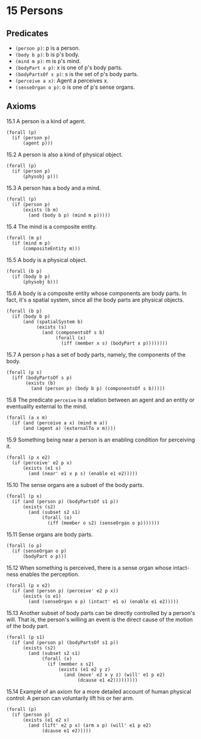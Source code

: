 # 15 Persons

## Predicates

- `(person p)`: p is a person.
- `(body b p)`: b is p's body.
- `(mind m p)`: m is p's mind.
- `(bodyPart x p)`: x is one of p's body parts.
- `(bodyPartsOf s p)`: s is the set of p's body parts.
- `(perceive a x)`: Agent a perceives x.
- `(senseOrgan o p)`: o is one of p's sense organs.

## Axioms

15.1 A person is a kind of agent.

```
(forall (p)
  (if (person p)
      (agent p)))
```

15.2 A person is also a kind of physical object.

```
(forall (p)
  (if (person p)
      (physobj p)))
```

15.3 A person has a body and a mind.

```
(forall (p)
  (if (person p)
      (exists (b m)
        (and (body b p) (mind m p)))))
```

15.4 The mind is a composite entity.

```
(forall (m p)
  (if (mind m p)
      (compositeEntity m)))
```

15.5 A body is a physical object.

```
(forall (b p)
  (if (body b p)
      (physobj b)))
```

15.6 A body is a composite entity whose components are body parts.
In fact, it's a spatial system, since all the body parts are physical
objects.

```
(forall (b p)
  (if (body b p)
      (and (spatialSystem b)
           (exists (s)
             (and (componentsOf s b)
                  (forall (x)
                    (iff (member x s) (bodyPart x p))))))))
```

15.7 A person `p` has a set of body parts, namely, the components of the
body.

```
(forall (p s)
  (iff (bodyPartsOf s p)
       (exists (b)
         (and (person p) (body b p) (componentsOf s b)))))
```

15.8 The predicate `perceive` is a relation between an agent and an entity
or eventuality external to the mind.

```
(forall (a x m)
  (if (and (perceive a x) (mind m a))
      (and (agent a) (externalTo x m))))
```

15.9 Something being near a person is an enabling condition for perceiving
it.

```
(forall (p x e2)
  (if (perceive' e2 p x)
      (exists (e1 s)
        (and (near' e1 x p s) (enable e1 e2)))))
```

15.10 The sense organs are a subset of the body parts.

```
(forall (p x)
  (if (and (person p) (bodyPartsOf s1 p))
      (exists (s2)
        (and (subset s2 s1)
             (forall (o)
               (iff (member o s2) (senseOrgan o p)))))))
```

15.11 Sense organs are body parts.

```
(forall (o p)
  (if (senseOrgan o p)
      (bodyPart o p)))
```

15.12 When something is perceived, there is a sense organ whose intact-ness
enables the perception.

```
(forall (p x e2)
  (if (and (person p) (perceive' e2 p x))
      (exists (o e1)
        (and (senseOrgan o p) (intact' e1 o) (enable e1 e2)))))
```

15.13 Another subset of body parts can be directly controlled by a person's
will. That is, the person's willing an event is the direct cause of the
motion of the body part.

```
(forall (p s1)
  (if (and (person p) (bodyPartsOf s1 p))
      (exists (s2)
        (and (subset s2 s1)
             (forall (x)
               (if (member x s2)
                   (exists (e1 e2 y z)
                     (and (move' e2 x y z) (will' e1 p e2)
                          (dcause e1 e2)))))))))
```

15.14 Example of an axiom for a more detailed account of human physical
control: A person can voluntarily lift his or her arm.

```
(forall (p)
  (if (person p)
      (exists (e1 e2 x)
        (and (lift' e2 p x) (arm x p) (will' e1 p e2)
             (dcause e1 e2)))))
```
